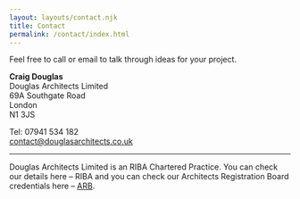 ```yaml
---
layout: layouts/contact.njk
title: Contact
permalink: /contact/index.html
---
```

Feel free to call or email to talk through ideas for your project.

**Craig Douglas**\
Douglas Architects Limited\
69A Southgate Road\
London\
N1 3JS

Tel: 07941 534 182\
[contact@douglasarchitects.co.uk](https://mail.google.com/mail/?view=cm&fs=1&tf=1&to=conta%63%74@%64%6F%75g%6Casar%63hitec%74s.co%2E%75k)

- - -

Douglas Architects Limited is an RIBA Chartered Practice. You can check our details here – RIBA and you can check our Architects Registration Board credentials here – [ARB](http://www.arb.org.uk/ "ARB").